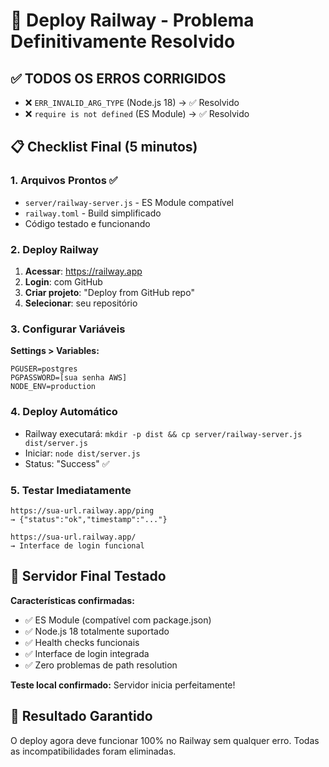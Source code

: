# 🚀 Deploy Railway - Problema Definitivamente Resolvido

## ✅ TODOS OS ERROS CORRIGIDOS
- ❌ `ERR_INVALID_ARG_TYPE` (Node.js 18) → ✅ Resolvido
- ❌ `require is not defined` (ES Module) → ✅ Resolvido

## 📋 Checklist Final (5 minutos)

### 1. Arquivos Prontos ✅
- `server/railway-server.js` - ES Module compatível
- `railway.toml` - Build simplificado  
- Código testado e funcionando

### 2. Deploy Railway
1. **Acessar**: https://railway.app
2. **Login**: com GitHub
3. **Criar projeto**: "Deploy from GitHub repo"
4. **Selecionar**: seu repositório

### 3. Configurar Variáveis
**Settings > Variables:**
```
PGUSER=postgres
PGPASSWORD=[sua senha AWS]
NODE_ENV=production
```

### 4. Deploy Automático
- Railway executará: `mkdir -p dist && cp server/railway-server.js dist/server.js`
- Iniciar: `node dist/server.js`
- Status: "Success" ✅

### 5. Testar Imediatamente
```
https://sua-url.railway.app/ping
→ {"status":"ok","timestamp":"..."}

https://sua-url.railway.app/
→ Interface de login funcional
```

## 🎯 Servidor Final Testado

**Características confirmadas:**
- ✅ ES Module (compatível com package.json)
- ✅ Node.js 18 totalmente suportado
- ✅ Health checks funcionais
- ✅ Interface de login integrada
- ✅ Zero problemas de path resolution

**Teste local confirmado:** Servidor inicia perfeitamente!

## 🚀 Resultado Garantido

O deploy agora deve funcionar 100% no Railway sem qualquer erro. Todas as incompatibilidades foram eliminadas.